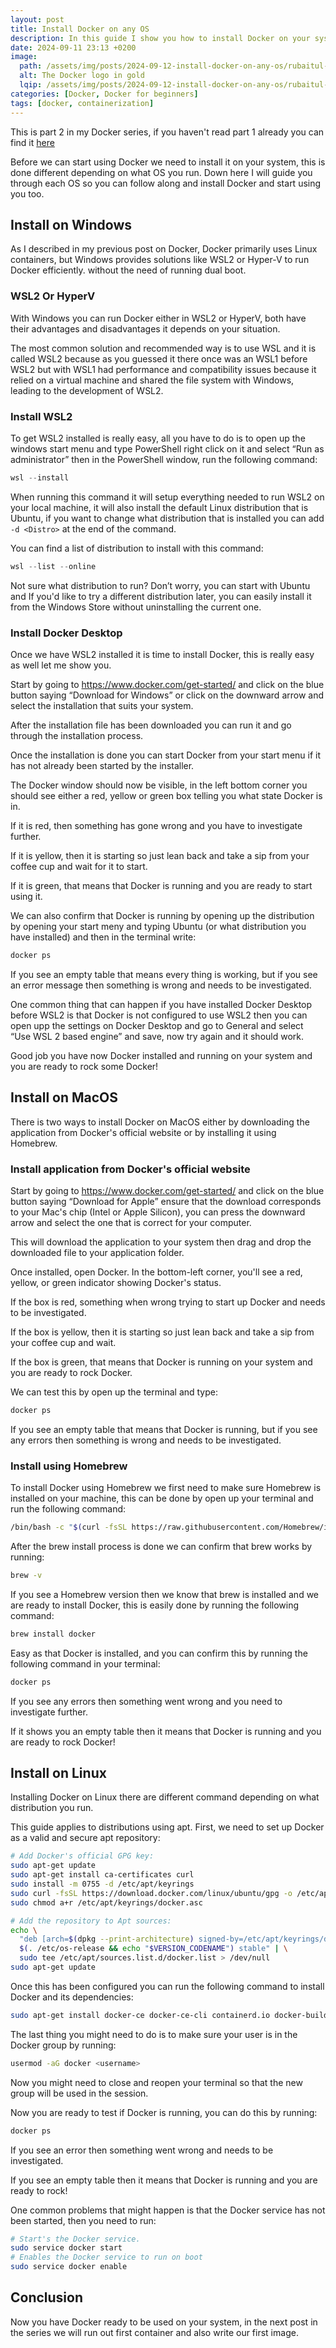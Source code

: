 ```yaml
---
layout: post
title: Install Docker on any OS
description: In this guide I show you how to install Docker on your system, no matter what OS you run.
date: 2024-09-11 23:13 +0200
image:
  path: /assets/img/posts/2024-09-12-install-docker-on-any-os/rubaitul-azad-HSACbYjZsqQ-unsplash.webp
  alt: The Docker logo in gold
  lqip: /assets/img/posts/2024-09-12-install-docker-on-any-os/rubaitul-azad-HSACbYjZsqQ-unsplash_lqip.webp
categories: [Docker, Docker for beginners]
tags: [docker, containerization]
---
```

This is part 2 in my Docker series, if you haven't read part 1 already you can find it [here](https://blog.digidaniel.tech/posts/don-t-know-docker-let-s-fix-that/)

Before we can start using Docker we need to install it on your system, this is done different depending on what OS you run. Down here I will guide you through each OS so you can follow along and install Docker and start using you too.

## Install on Windows

As I described in my previous post on Docker, Docker primarily uses Linux containers, but Windows provides solutions like WSL2 or Hyper-V to run Docker efficiently. without the need of running dual boot.

### WSL2 Or HyperV

With Windows you can run Docker either in WSL2 or HyperV, both have their advantages and disadvantages it depends on your situation.

The most common solution and recommended way is to use WSL and it is called WSL2 because as you guessed it there once was an WSL1 before WSL2 but with WSL1 had performance and compatibility issues because it relied on a virtual machine and shared the file system with Windows, leading to the development of WSL2.

### Install WSL2

To get WSL2 installed is really easy, all you have to do is to open up the windows start menu and type PowerShell right click on it and select “Run as administrator” then in the PowerShell window, run the following command:

```powershell
wsl --install
```

When running this command it will setup everything needed to run WSL2 on your local machine, it will also install the default Linux distribution that is Ubuntu, if you want to change what distribution that is installed you can add `-d <Distro>` at the end of the command.

You can find a list of distribution to install with this command:

```powershell
wsl --list --online
```

Not sure what distribution to run? Don’t worry, you can start with Ubuntu and If you'd like to try a different distribution later, you can easily install it from the Windows Store without uninstalling the current one.

### Install Docker Desktop

Once we have WSL2 installed it is time to install Docker, this is really easy as well let me show you.

Start by going to https://www.docker.com/get-started/ and click on the blue button saying “Download for Windows” or click on the downward arrow and select the installation that suits your system.

After the installation file has been downloaded you can run it and go through the installation process.

Once the installation is done you can start Docker from your start menu if it has not already been started by the installer.

The Docker window should now be visible, in the left bottom corner you should see either a red, yellow or green box telling you what state Docker is in.

If it is red, then something has gone wrong and you have to investigate further.

If it is yellow, then it is starting so just lean back and take a sip from your coffee cup and wait for it to start.

If it is green, that means that Docker is running and you are ready to start using it.

We can also confirm that Docker is running by opening up the distribution by opening your start meny and typing Ubuntu (or what distribution you have installed) and then in the terminal write:

```bash
docker ps
```

If you see an empty table that means every thing is working, but if you see an error message then something is wrong and needs to be investigated.

One common thing that can happen if you have installed Docker Desktop before WSL2 is that Docker is not configured to use WSL2 then you can open upp the settings on Docker Desktop and go to General and select “Use WSL 2 based engine” and save, now try again and it should work.

Good job you have now Docker installed and running on your system and you are ready to rock some Docker!

## Install on MacOS

There is two ways to install Docker on MacOS either by downloading the application from Docker's official website or by installing it using Homebrew.

### Install application from Docker's official website

Start by going to https://www.docker.com/get-started/ and click on the blue button saying “Download for Apple” ensure that the download corresponds to your Mac's chip (Intel or Apple Silicon), you can press the downward arrow and select the one that is correct for your computer.

This will download the application to your system then drag and drop the downloaded file to your application folder.

Once installed, open Docker. In the bottom-left corner, you'll see a red, yellow, or green indicator showing Docker's status.

If the box is red, something when wrong trying to start up Docker and needs to be investigated.

If the box is yellow, then it is starting so just lean back and take a sip from your coffee cup and wait.

If the box is green, that means that Docker is running on your system and you are ready to rock Docker.

We can test this by open up the terminal and type:

```bash
docker ps
```

If you see an empty table that means that Docker is running, but if you see any errors then something is wrong and needs to be investigated.

### Install using Homebrew

To install Docker using Homebrew we first need to make sure Homebrew is installed on your machine, this can be done by open up your terminal and run the following command:

```bash
/bin/bash -c "$(curl -fsSL https://raw.githubusercontent.com/Homebrew/install/HEAD/install.sh)"
```

After the brew install process is done we can confirm that brew works by running:

```bash
brew -v
```

If you see a Homebrew version then we know that brew is installed and we are ready to install Docker, this is easily done by running the following command:

```bash
brew install docker
```

Easy as that Docker is installed, and you can confirm this by running the following command in your terminal:

```bash
docker ps
```

If you see any errors then something went wrong and you need to investigate further.

If it shows you an empty table then it means that Docker is running and you are ready to rock Docker!

## Install on Linux

Installing Docker on Linux there are different command depending on what distribution you run.

This guide applies to distributions using apt. First, we need to set up Docker as a valid and secure apt repository:

```bash
# Add Docker's official GPG key:
sudo apt-get update
sudo apt-get install ca-certificates curl
sudo install -m 0755 -d /etc/apt/keyrings
sudo curl -fsSL https://download.docker.com/linux/ubuntu/gpg -o /etc/apt/keyrings/docker.asc
sudo chmod a+r /etc/apt/keyrings/docker.asc

# Add the repository to Apt sources:
echo \
  "deb [arch=$(dpkg --print-architecture) signed-by=/etc/apt/keyrings/docker.asc] https://download.docker.com/linux/ubuntu \
  $(. /etc/os-release && echo "$VERSION_CODENAME") stable" | \
  sudo tee /etc/apt/sources.list.d/docker.list > /dev/null
sudo apt-get update
```

Once this has been configured you can run the following command to install Docker and its dependencies:

```bash
sudo apt-get install docker-ce docker-ce-cli containerd.io docker-buildx-plugin docker-compose-plugin
```

The last thing you might need to do is to make sure your user is in the Docker group by running:

```bash
usermod -aG docker <username>
```

Now you might need to close and reopen your terminal so that the new group will be used in the session.

Now you are ready to test if Docker is running, you can do this by running:

```bash
docker ps
```

If you see an error then something went wrong and needs to be investigated.

If you see an empty table then it means that Docker is running and you are ready to rock!

One common problems that might happen is that the Docker service has not been started, then you need to run:

```bash
# Start's the Docker service.
sudo service docker start
# Enables the Docker service to run on boot
sudo service docker enable 
```

## Conclusion

Now you have Docker ready to be used on your system, in the next post in the series we will run out first container and also write our first image.